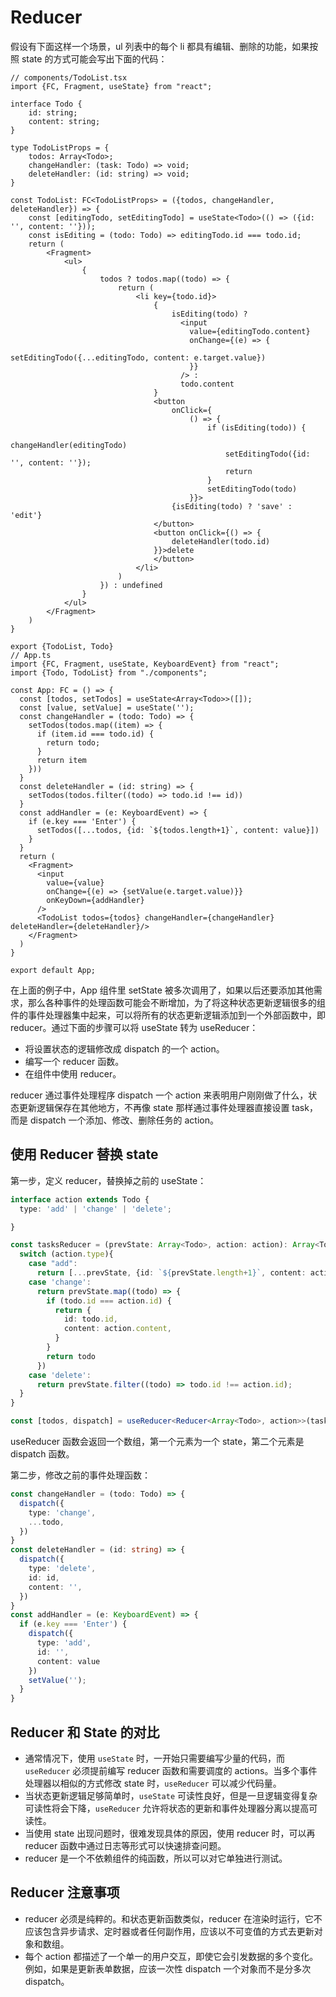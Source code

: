 # Reducer

假设有下面这样一个场景，ul 列表中的每个 li 都具有编辑、删除的功能，如果按照 state 的方式可能会写出下面的代码：

```tsx
// components/TodoList.tsx
import {FC, Fragment, useState} from "react";

interface Todo {
    id: string;
    content: string;
}

type TodoListProps = {
    todos: Array<Todo>;
    changeHandler: (task: Todo) => void;
    deleteHandler: (id: string) => void;
}

const TodoList: FC<TodoListProps> = ({todos, changeHandler, deleteHandler}) => {
    const [editingTodo, setEditingTodo] = useState<Todo>(() => ({id: '', content: ''}));
    const isEditing = (todo: Todo) => editingTodo.id === todo.id;
    return (
        <Fragment>
            <ul>
                {
                    todos ? todos.map((todo) => {
                        return (
                            <li key={todo.id}>
                                {
                                    isEditing(todo) ?
                                      <input
                                        value={editingTodo.content}
                                        onChange={(e) => {
                                            setEditingTodo({...editingTodo, content: e.target.value})
                                        }}
                                      /> :
                                      todo.content
                                }
                                <button
                                    onClick={
                                        () => {
                                            if (isEditing(todo)) {
                                                changeHandler(editingTodo)
                                                setEditingTodo({id: '', content: ''});
                                                return
                                            }
                                            setEditingTodo(todo)
                                        }}>
                                    {isEditing(todo) ? 'save' : 'edit'}
                                </button>
                                <button onClick={() => {
                                    deleteHandler(todo.id)
                                }}>delete
                                </button>
                            </li>
                        )
                    }) : undefined
                }
            </ul>
        </Fragment>
    )
}

export {TodoList, Todo}
// App.ts
import {FC, Fragment, useState, KeyboardEvent} from "react";
import {Todo, TodoList} from "./components";

const App: FC = () => {
  const [todos, setTodos] = useState<Array<Todo>>([]);
  const [value, setValue] = useState('');
  const changeHandler = (todo: Todo) => {
    setTodos(todos.map((item) => {
      if (item.id === todo.id) {
        return todo;
      }
      return item
    }))
  }
  const deleteHandler = (id: string) => {
    setTodos(todos.filter((todo) => todo.id !== id))
  }
  const addHandler = (e: KeyboardEvent) => {
    if (e.key === 'Enter') {
      setTodos([...todos, {id: `${todos.length+1}`, content: value}])
    }
  }
  return (
    <Fragment>
      <input
        value={value}
        onChange={(e) => {setValue(e.target.value)}}
        onKeyDown={addHandler}
      />
      <TodoList todos={todos} changeHandler={changeHandler} deleteHandler={deleteHandler}/>
    </Fragment>
  )
}

export default App;
```

在上面的例子中，App 组件里 setState 被多次调用了，如果以后还要添加其他需求，那么各种事件的处理函数可能会不断增加，为了将这种状态更新逻辑很多的组件的事件处理器集中起来，可以将所有的状态更新逻辑添加到一个外部函数中，即 reducer。通过下面的步骤可以将 useState 转为 useReducer：

- 将设置状态的逻辑修改成 dispatch 的一个 action。
- 编写一个 reducer 函数。
- 在组件中使用 reducer。

reducer 通过事件处理程序 dispatch 一个 action 来表明用户刚刚做了什么，状态更新逻辑保存在其他地方，不再像 state 那样通过事件处理器直接设置 task，而是 dispatch 一个添加、修改、删除任务的 action。

## 使用 Reducer 替换 state

第一步，定义 reducer，替换掉之前的 useState：

```ts
interface action extends Todo {
  type: 'add' | 'change' | 'delete';

}

const tasksReducer = (prevState: Array<Todo>, action: action): Array<Todo> => {
  switch (action.type){
    case "add":
      return [...prevState, {id: `${prevState.length+1}`, content: action.content}];
    case 'change':
      return prevState.map((todo) => {
        if (todo.id === action.id) {
          return {
            id: todo.id,
            content: action.content,
          }
        }
        return todo
      })
    case 'delete':
      return prevState.filter((todo) => todo.id !== action.id);
  }
}

const [todos, dispatch] = useReducer<Reducer<Array<Todo>, action>>(tasksReducer, []);
```

useReducer 函数会返回一个数组，第一个元素为一个 state，第二个元素是 dispatch 函数。

第二步，修改之前的事件处理函数：

```ts
const changeHandler = (todo: Todo) => {
  dispatch({
    type: 'change',
    ...todo,
  })
}
const deleteHandler = (id: string) => {
  dispatch({
    type: 'delete',
    id: id,
    content: '',
  })
}
const addHandler = (e: KeyboardEvent) => {
  if (e.key === 'Enter') {
    dispatch({
      type: 'add',
      id: '',
      content: value
    })
    setValue('');
  }
}
```

## Reducer 和 State 的对比

- 通常情况下，使用 `useState` 时，一开始只需要编写少量的代码，而 `useReducer` 必须提前编写 reducer 函数和需要调度的 actions。当多个事件处理器以相似的方式修改 state 时，`useReducer` 可以减少代码量。
- 当状态更新逻辑足够简单时，`useState` 可读性良好，但是一旦逻辑变得复杂可读性将会下降，`useReducer` 允许将状态的更新和事件处理器分离以提高可读性。
- 当使用 state 出现问题时，很难发现具体的原因，使用 reducer 时，可以再 reducer 函数中通过日志等形式可以快速排查问题。
- reducer 是一个不依赖组件的纯函数，所以可以对它单独进行测试。

## Reducer 注意事项

- reducer 必须是纯粹的。和状态更新函数类似，reducer 在渲染时运行，它不应该包含异步请求、定时器或者任何副作用，应该以不可变值的方式去更新对象和数组。
- 每个 action 都描述了一个单一的用户交互，即使它会引发数据的多个变化。例如，如果是更新表单数据，应该一次性 dispatch 一个对象而不是分多次 dispatch。
